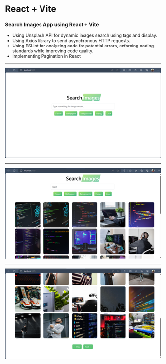# React + Vite

### Search Images App using React + Vite

- Using Unsplash API for dynamic images search using tags and display.
- Using Axios library to send asynchronous HTTP requests.
- Using ESLint for analyzing code for potential errors, enforcing coding standards while improving code quality.
- Implementing Pagination in React

---

![Unsplash](./src/assets/unsplash1.png)

---

![Unsplash](./src/assets/unsplash2.png)

---

![Unsplash](./src/assets/unsplash3.png)
